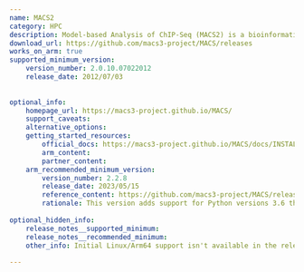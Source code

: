 ```yaml
---
name: MACS2
category: HPC
description: Model-based Analysis of ChIP-Seq (MACS2) is a bioinformatics tool used for identifying enriched regions in ChIP-Seq data, determining where DNA-binding proteins interact with the genome.
download_url: https://github.com/macs3-project/MACS/releases
works_on_arm: true
supported_minimum_version:
    version_number: 2.0.10.07022012
    release_date: 2012/07/03
 
 
optional_info:
    homepage_url: https://macs3-project.github.io/MACS/
    support_caveats:
    alternative_options:
    getting_started_resources:
        official_docs: https://macs3-project.github.io/MACS/docs/INSTALL.html
        arm_content:
        partner_content:
    arm_recommended_minimum_version:
        version_number: 2.2.8
        release_date: 2023/05/15
        reference_content: https://github.com/macs3-project/MACS/releases/tag/v2.2.8
        rationale: This version adds support for Python versions 3.6 through 3.11, along with compatibility for newer versions of NumPy and Cython. The updates have been tested on both x86 and Arm platforms, ensuring reliable performance on Linux Arm64 systems.
 
optional_hidden_info:
    release_notes__supported_minimum:
    release_notes__recommended_minimum:
    other_info: Initial Linux/Arm64 support isn't available in the release notes. Successfully installed minimum version available (2.0.10.07022012) from the release page on Arm.
 
---
```

